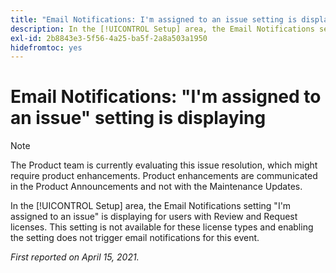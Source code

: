 ```yaml
---
title: "Email Notifications: I'm assigned to an issue setting is displaying"
description: In the [!UICONTROL Setup] area, the Email Notifications setting "I'm assigned to an issue" is displaying for users with Review and Request licenses. This setting is not available for these license types and enabling the setting does not trigger email notifications for this event.
exl-id: 2b8843e3-5f56-4a25-ba5f-2a8a503a1950
hidefromtoc: yes
---
```

# Email Notifications: "I'm assigned to an issue" setting is displaying

>[!NOTE]
>
>The Product team is currently evaluating this issue resolution, which might require product enhancements. Product enhancements are communicated in the Product Announcements and not with the Maintenance Updates.

In the [!UICONTROL Setup] area, the Email Notifications setting "I'm assigned to an issue" is displaying for users with Review and Request licenses. This setting is not available for these license types and enabling the setting does not trigger email notifications for this event.

_First reported on April 15, 2021._
